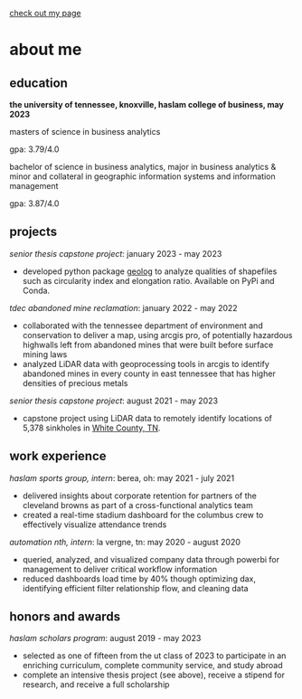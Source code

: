 [check out my page](https://whitson-buck.github.io/)

# about me

## education

**the university of tennessee, knoxville, haslam college of business, may 2023**

masters of science in business analytics

gpa: 3.79/4.0

bachelor of science in business analytics, major in business analytics & minor and collateral in geographic information systems and information management

gpa: 3.87/4.0

## projects

*senior thesis capstone project*: january 2023 - may 2023

  - developed python package [geolog](https://github.com/whitson-buck/geolog) to analyze qualities of shapefiles such as circularity index and elongation ratio. Available on PyPi and Conda.

*tdec abandoned mine reclamation*: january 2022 - may 2022

  - collaborated with the tennessee department of environment and conservation to deliver a map, using arcgis pro, of potentially hazardous highwalls left from abandoned mines that were built before surface mining laws
  - analyzed LiDAR data with geoprocessing tools in arcgis to identify abandoned mines in every county in east tennessee that has higher densities of precious metals

*senior thesis capstone project*: august 2021 - may 2023

  - capstone project using LiDAR data to remotely identify locations of 5,378 sinkholes in [White County, TN](https://docs.google.com/document/d/1CQpwE-7AvARAzqZOHcN_e_sCDCENGLarEdjYUmu_t14/edit?usp=sharing). 

## work experience

*haslam sports group, intern*: berea, oh: may 2021 - july 2021

  - delivered insights about corporate retention for partners of the cleveland browns as part of a cross-functional analytics team
  - created a real-time stadium dashboard for the columbus crew to effectively visualize attendance trends

*automation nth, intern*: la vergne, tn: may 2020 - august 2020

  - queried, analyzed, and visualized company data through powerbi for management to deliver critical workflow information
  - reduced dashboards load time by 40% though optimizing dax, identifying efficient filter relationship flow, and cleaning data
  
## honors and awards

*haslam scholars program*: august 2019 - may 2023

  - selected as one of fifteen from the ut class of 2023 to participate in an enriching curriculum, complete community service, and study abroad
  - complete an intensive thesis project (see above), receive a stipend for research, and receive a full scholarship
